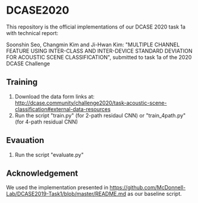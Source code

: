# DCASE2020
This repository is the official implementations of our DCASE 2020 task 1a with technical report:
 
 Soonshin Seo, Changmin Kim and Ji-Hwan Kim: "MULTIPLE CHANNEL FEATURE USING INTER-CLASS AND INTER-DEVICE STANDARD DEVIATION FOR ACOUSTIC SCENE CLASSIFICATION", submitted to task 1a of the 2020 DCASE Challenge
  
## Training
 1. Download the data form links at: http://dcase.community/challenge2020/task-acoustic-scene-classification#external-data-resources
 2. Run the script "train.py" (for 2-path residaul CNN) or "train_4path.py" (for 4-path residual CNN)
	  
## Evauation
 1. Run the script "evaluate.py"
		 
## Acknowledgement
We used the implementation presented in https://github.com/McDonnell-Lab/DCASE2019-Task1/blob/master/README.md as our baseline script.
